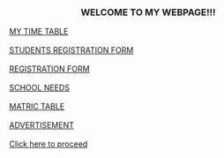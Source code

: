 

 <html>
 <head>
 <body>
 <h3 align= "center"><front color= "purple"><b><b></b></b>WELCOME TO MY WEBPAGE!!!</front></h3>
 <a href="Timetable.html">MY TIME TABLE</a><br><br>
 <a href="Student Registration.html">STUDENTS REGISTRATION FORM</a><br><br>
 <a href="Textbox.html">REGISTRATION FORM</a><br><br>
 <a href="Nestedlist.html">SCHOOL NEEDS</a><br><br>
 <a href="Table.html">MATRIC TABLE</a><br><br>
 <a href="Advertisement.html">ADVERTISEMENT</a><br><br>
 <a href="Student Registration.html"><front color="white"> Click here to proceed</front></a>

 </body>

